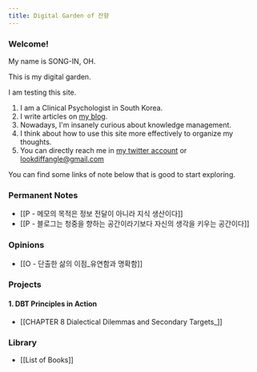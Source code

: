 ```yaml
---
title: Digital Garden of 잔향
---
```


### Welcome!

My name is SONG-IN, OH.

This is my digital garden.

I am testing this site.

1. I am a Clinical Psychologist in South Korea.
2. I write articles on [my blog](https://slowdive14.tistory.com/).
3. Nowadays, I'm insanely curious about knowledge management.
4. I think about how to use this site more effectively to organize my thoughts.
5. You can directly reach me in [my twitter account](https://twitter.com/slowdive15) or lookdiffangle@gmail.com

You can find some links of note below that is good to start exploring.

### Permanent Notes
- [[P - 메모의 목적은 정보 전달이 아니라 지식 생산이다]]
- [[P - 블로그는 청중을 향하는 공간이라기보다 자신의 생각을 키우는 공간이다]]

### Opinions
- [[O - 단출한 삶의 이점_유연함과 명확함]]

### Projects
#### 1. DBT Principles in Action
- [[CHAPTER 8 Dialectical Dilemmas and Secondary Targets_]]

### Library
- [[List of Books]]
